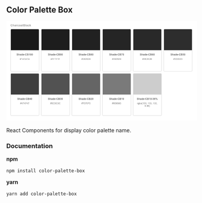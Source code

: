 ## Color Palette Box

![Screenshot](static/color-palette-box-preview.png)

React Components for display color palette name.

### Documentation

**npm**
```
npm install color-palette-box
```

**yarn**
```
yarn add color-palette-box
```